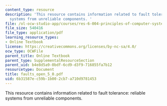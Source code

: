 ```yaml
---
content_type: resource
description: 'This resource contains information related to fault tolerance: reliable
  systems from unreliable components. '
file: /ol-ocw-studio-app/courses/res-6-004-principles-of-computer-system-design-an-introduction-spring-2009/6b31587ec59b1b002cb7a710d9781453_faults_open_5_0.pdf
file_size: 540416
file_type: application/pdf
learning_resource_types:
- Online Textbook
license: https://creativecommons.org/licenses/by-nc-sa/4.0/
ocw_type: OCWFile
parent_title: Online Textbook
parent_type: SupplementalResourceSection
parent_uid: b4e8d5a9-0bdf-6cd9-d3f9-716855fa7b12
resourcetype: Document
title: faults_open_5_0.pdf
uid: 6b31587e-c59b-1b00-2cb7-a710d9781453
---
```

This resource contains information related to fault tolerance: reliable systems from unreliable components. 